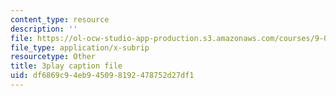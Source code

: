 ```yaml
---
content_type: resource
description: ''
file: https://ol-ocw-studio-app-production.s3.amazonaws.com/courses/9-00sc-introduction-to-psychology-fall-2011/df6869c94eb945098192478752d27df1_v4ur5mna060.srt
file_type: application/x-subrip
resourcetype: Other
title: 3play caption file
uid: df6869c9-4eb9-4509-8192-478752d27df1
---
```

